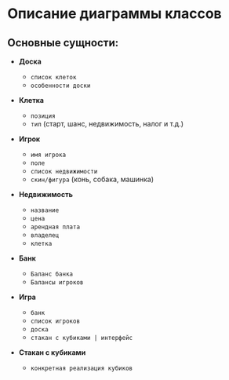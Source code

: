 # Описание диаграммы классов

## Основные сущности:

* **Доска**
  * `список клеток`
  * `особенности доски`
    
* **Клетка**
  * `позиция`
  * `тип` (старт, шанс, недвижимость, налог и т.д.)

* **Игрок**
  * `имя игрока`
  * `поле`
  * `список недвижимости`
  * `скин/фигура` (конь, собака, машинка)
    
* **Недвижимость**
  * `название`
  * `цена`
  * `арендная плата`
  * `владелец`
  * `клетка`

* **Банк**
  * `Баланс банка`
  * `Балансы игроков`

* **Игра**
  * `банк`
  * `список игроков`
  * `доска`
  * `стакан с кубиками | интерфейс`
 
* **Стакан с кубиками** 
  * `конкретная реализация кубиков`
 
  


